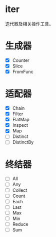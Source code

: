 iter
===
迭代器及相关操作工具。

# 生成器
* [x] Counter
* [x] Slice
* [x] FromFunc
# 适配器
* [x] Chain
* [x] Filter
* [x] FlatMap
* [x] Inspect
* [x] Map
* [ ] Distinct
* [ ] DistinctBy
# 终结器
* [ ] All
* [ ] Any
* [ ] Collect
* [ ] Count
* [ ] Each
* [ ] Last
* [ ] Max
* [ ] Min
* [ ] Reduce
* [ ] Sum